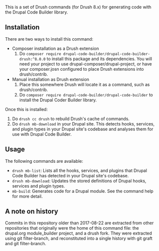 This is a set of Drush commands (for Drush 8.x) for generating code with the
Drupal Code Builder library.

## Installation

There are two ways to install this command:

- Composer installation as a Drush extension
  1. Do `composer require drupal-code-builder/drupal-code-builder-drush:^8.0.0`
    to install this package and its dependencies. You will need your project to
    use drupal-composer/drupal-project, or have your composer.josn configured
    to place Drush extensions into drush/contrib.
- Manual installation as Drush extension
  1. Place this somewhere Drush will locate it as a command, such as
    drush/contrib.
  2. Do `composer require drupal-code-builder/drupal-code-builder` to install
    the Drupal Coder Builder library.

Once this is installed:

1. Do `drush cc drush` to rebuild Drush's cache of commands.
2. Do `drush mb-download` in your Drupal site. This detects hooks, services, and
  plugin types in your Drupal site's codebase and analyses them for use with
  Drupal Code Builder.

## Usage

The following commands are available:

- `drush mb-list`: Lists all the hooks, services, and plugins that Drupal Code
  Builder has detected in your Drupal site's codebase.
- `drush mb-download`: Updates the stored definitions of Drupal hooks, services
  and plugin types.
- `mb-build`: Generates code for a Drupal module. See the command help for more
  detail.

## A note on history

Commits in this repository older than 2017-08-22 are extracted from other
repositories that originally were the home of this command file: the drupal.org
module_builder project, and a drush fork.
They were extracted using git filter-branch, and reconstituted into a single
history with git graft and git filter-branch.
